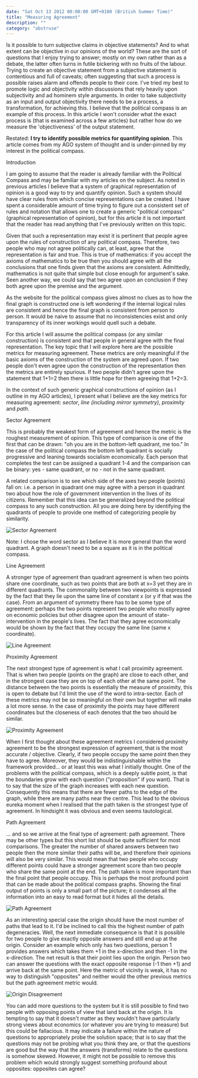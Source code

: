 ```yaml
---
date: "Sat Oct 13 2012 00:00:00 GMT+0100 (British Summer Time)"
title: "Measuring Agreement"
description: ""
category: "abstruse"
---
```

Is it possible to turn subjective claims in objective statements? And to what extent can be objective in our opinions of the world? These are the sort of questions that I enjoy trying to answer; mostly on my own rather than as a debate, the latter often turns in futile bickering with no fruits of the labour. Trying to create an objective statement from a subjective statement is contentious and full of caveats; often suggesting that such a process is possible raises alarm and offends people to their core. I've tried my best to promote logic and objectivity within discussions that rely heavily upon subjectivity and ad hominem style arguments. In order to take subjectivity as an input and output objectivity there needs to be a process, a transformation, for achieving this. I believe that the political compass is an example of this process. In this article I won't consider what the exact process is (that is examined across a few articles) but rather how do we measure the 'objectiveness' of the output statement.

Restated: **I try to identify possible metrics for quantifying opinion**. This article comes from my AGO system of thought and is under-pinned by my interest in the political compass.

Introduction

I am going to assume that the reader is already familiar with the Political Compass and may be familiar with my articles on the subject. As noted in previous articles I believe that a system of graphical representation of opinion is a good way to try and quantify opinion. Such a system should have clear rules from which concise representations can be created. I have spent a considerable amount of time trying to figure out a consistent set of rules and notation that allows one to create a generic "political compass" (graphical representation of opinion), but for this article it is not important that the reader has read anything that I've previously written on this topic.

Given that such a representation may exist it is pertinent that people agree upon the rules of construction of any political compass. Therefore, two people who may not agree politically can, at least, agree that the representation is fair and true. This is true of mathematics: if you accept the axioms of mathematics to be true then you should agree with all the conclusions that one finds given that the axioms are consistent. Admittedly, mathematics is not quite that simple but close enough for argument's sake. Seen another way, we could say that two agree upon an conclusion if they both agree upon the premise and the argument.

As the website for the political compass gives almost no clues as to how the final graph is constructed one is left wondering if the internal logical rules are consistent and hence the final graph is consistent from person to person. It would be naive to assume that no inconsistencies exist and only transparency of its inner workings would quell such a debate.

For this article I will assume the political compass (or any similar construction) is consistent and that people in general agree with the final representation. The key topic that I will explore here are the possible metrics for measuring agreement. These metrics are only meaningful if the basic axioms of the construction of the system are agreed upon. If two people don't even agree upon the construction of the representation then the metrics are entirely spurious. If two people didn't agree upon the statement that 1+1=2 then there is little hope for them agreeing that 1+2=3.

In the context of such generic graphical constructions of opinion (as I outline in my AGO articles), I present what I believe are the key metrics for measuring agreement: _sector_, _line (including mirror symmetry)_, _proximity_ and _path_.

Sector Agreement

This is probably the weakest form of agreement and hence the metric is the roughest measurement of opinion. This type of comparison is one of the first that can be drawn: "oh you are in the bottom-left quadrant, me too." In the case of the political compass the bottom left quadrant is socially progressive and leaning towards socialism economically. Each person that completes the test can be assigned a quadrant 1-4 and the comparison can be binary: yes - same quadrant, or no - not in the same quadrant.

A related comparison is to see which side of the axes two people (points) fall on: i.e. a person in quadrant one may agree with a person in quadrant two about how the role of government intervention in the lives of its citizens. Remember that this idea can be generalized beyond the political compass to any such construction. All you are doing here by identifying the quadrants of people to provide one method of categorizing people by similarity.

![Sector Agreement](/pix/ago/sector_agreement.png)

Note: I chose the word sector as I believe it is more general than the word quadrant. A graph doesn't need to be a square as it is in the political compass.

Line Agreement

A stronger type of agreement than quadrant agreement is when two points share one coordinate, such as two points that are both at x=3 yet they are in different quadrants. The commonality between two viewpoints is expressed by the fact that they lie upon the same line of constant x (or y if that was the case). From an argument of symmetry there has to be some type of agreement: perhaps the two points represent two people who mostly agree on economic policies but other disagree upon the amount of state-intervention in the people's lives. The fact that they agree economically would be shown by the fact that they occupy the same line (same x coordinate).

![Line Agreement](/pix/ago/line_agreement.png)

Proximity Agreement

The next strongest type of agreement is what I call proximity agreement. That is when two people (points on the graph) are close to each other, and in the strongest case they are on top of each other at the same point. The distance between the two points is essentially the measure of proximity, this is open to debate but I'd limit the use of the word to intra-sector. Each of these metrics may not be so meaningful on their own but together will make a lot more sense. In the case of proximity the points may have different coordinates but the closeness of each denotes that the two should be similar.

![Proximity Agreement](/pix/ago/proximity_agreement.png)

When I first thought about these agreement metrics I considered proximity agreement to be the strongest expression of agreement, that is the most accurate / objective. Clearly, if two people occupy the same point then they have to agree. Moreover, they would be indistinguishable within the framework provided... or at least this was what I initially thought. One of the problems with the political compass, which is a deeply subtle point, is that the boundaries grow with each question ("proposition" if you want). That is to say that the size of the graph increases with each new question. Consequently this means that there are fewer paths to the edge of the graph, while there are many paths near the centre. This lead to the obvious eureka moment when I realised that the path taken is the strongest type of agreement. In hindsight it was obvious and even seems tautological.

Path Agreement

... and so we arrive at the final type of agreement: path agreement. There may be other types but this short list should be quite sufficient for most comparisons. The greater the number of shared answers between two people then the more similar their paths will be, and therefore their opinions will also be very similar. This would mean that two people who occupy different points could have a stronger agreement score than two people who share the same point at the end. The path taken is more important than the final point that people occupy. This is perhaps the most profound point that can be made about the political compass graphs. Showing the final output of points is only a small part of the picture; it condenses all the information into an easy to read format but it hides all the details.

![Path Agreement](/pix/ago/path_agreement.png)

As an interesting special case the origin should have the most number of paths that lead to it. I'd be inclined to call this the highest number of path degeneracies. Well, the next immediate consequence is that it is possible for two people to give exactly opposite answers and still end up at the origin. Consider an example which only has two questions, person 1 provides answers which takes them +1 in the x-direction and then -1 in the x-direction. The net result is that their point lies upon the origin. Person two can answer the questions with the exact opposite response (-1 then +1) and arrive back at the same point. Here the metric of vicinity is weak, it has no way to distinguish "opposites" and neither would the other previous metrics but the path agreement metric would.

![Origin Disagreement](/pix/ago/origin_disagreement.png)

You can add more questions to the system but it is still possible to find two people with opposing points of view that land back at the origin. It is tempting to say that it doesn't matter as they wouldn't have particularly strong views about economics (or whatever you are trying to measure) but this could be fallacious. It may indicate a failure within the nature of questions to appropriately probe the solution space; that is to say that the questions may not be probing what you think they are, or that the questions are good but the way that the answers (transforms) relate to the questions is somehow skewed. However, it might not be possible to remove this problem which would strongly suggest something profound about opposites: opposites can agree?